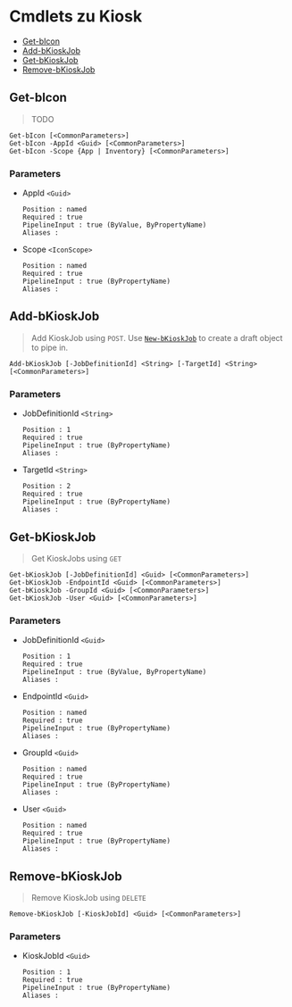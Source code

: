 # Cmdlets zu Kiosk
* [Get-bIcon](Kiosk.md#Get-bIcon)
* [Add-bKioskJob](Kiosk.md#Add-bKioskJob)
* [Get-bKioskJob](Kiosk.md#Get-bKioskJob)
* [Remove-bKioskJob](Kiosk.md#Remove-bKioskJob)


## Get-bIcon
> TODO 
```
Get-bIcon [<CommonParameters>]
Get-bIcon -AppId <Guid> [<CommonParameters>]
Get-bIcon -Scope {App | Inventory} [<CommonParameters>]
```
### Parameters
* AppId `<Guid>`
  ```
  Position : named
  Required : true
  PipelineInput : true (ByValue, ByPropertyName)
  Aliases : 
  ```
* Scope `<IconScope>`
  ```
  Position : named
  Required : true
  PipelineInput : true (ByPropertyName)
  Aliases : 
  ```
## Add-bKioskJob
> Add KioskJob using `POST`. Use [`New-bKioskJob`](#New-bKioskJob) to create a draft object to pipe in. 
```
Add-bKioskJob [-JobDefinitionId] <String> [-TargetId] <String> [<CommonParameters>]
```
### Parameters
* JobDefinitionId `<String>`
  ```
  Position : 1
  Required : true
  PipelineInput : true (ByPropertyName)
  Aliases : 
  ```
* TargetId `<String>`
  ```
  Position : 2
  Required : true
  PipelineInput : true (ByPropertyName)
  Aliases : 
  ```
## Get-bKioskJob
> Get KioskJobs using `GET` 
```
Get-bKioskJob [-JobDefinitionId] <Guid> [<CommonParameters>]
Get-bKioskJob -EndpointId <Guid> [<CommonParameters>]
Get-bKioskJob -GroupId <Guid> [<CommonParameters>]
Get-bKioskJob -User <Guid> [<CommonParameters>]
```
### Parameters
* JobDefinitionId `<Guid>`
  ```
  Position : 1
  Required : true
  PipelineInput : true (ByValue, ByPropertyName)
  Aliases : 
  ```
* EndpointId `<Guid>`
  ```
  Position : named
  Required : true
  PipelineInput : true (ByPropertyName)
  Aliases : 
  ```
* GroupId `<Guid>`
  ```
  Position : named
  Required : true
  PipelineInput : true (ByPropertyName)
  Aliases : 
  ```
* User `<Guid>`
  ```
  Position : named
  Required : true
  PipelineInput : true (ByPropertyName)
  Aliases : 
  ```
## Remove-bKioskJob
> Remove KioskJob using `DELETE` 
```
Remove-bKioskJob [-KioskJobId] <Guid> [<CommonParameters>]
```
### Parameters
* KioskJobId `<Guid>`
  ```
  Position : 1
  Required : true
  PipelineInput : true (ByPropertyName)
  Aliases : 
  ```

